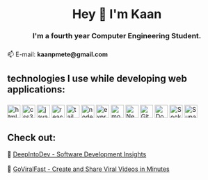 <h1 align="center">Hey 👋 I'm Kaan</h1>

###

<h3 align="center">I'm a fourth year Computer Engineering Student.</h3>

###

<p align="left">📫 E-mail: <b>kaanpmete@gmail.com</b></p>

###

<h2 align="left">technologies I use while developing web applications:</h2>

###

<div align="left">
  <img src="https://img.shields.io/badge/HTML-%23E34F26?logo=html5&logoColor=white" height="30" alt="html5 logo"  />
  <img src="https://img.shields.io/badge/CSS-%231572B6?logo=css3&logoColor=white" height="30" alt="css3 logo"  />
  <img src="https://img.shields.io/badge/JavaScript-%23F7DF1E?logo=javascript&logoColor=black" height="30" alt="javascript logo"  />
  <img src="https://img.shields.io/badge/React-%2361DAFB?logo=react&logoColor=black" height="30" alt="react logo"  />
  <img src="https://img.shields.io/badge/Tailwind_CSS-%2338B2AC?logo=tailwindcss&logoColor=white" height="30" alt="tailwindcss logo"  />
  <img src="https://img.shields.io/badge/Node.js-%23339933?logo=node.js&logoColor=white" height="30" alt="nodejs logo"  />
  <img src="https://img.shields.io/badge/Express-%23000000?logo=express&logoColor=white" height="30" alt="express logo"  />
  <img src="https://img.shields.io/badge/MongoDB-%2300B140?logo=mongodb&logoColor=white" height="30" alt="mongodb logo"  />
  <img src="https://img.shields.io/badge/Next.js-%23000000?logo=nextdotjs&logoColor=white&style=for-the-badge" alt="Next.js" height="30" />
  <img src="https://img.shields.io/badge/Git-%23F14C28?logo=git&logoColor=white&style=for-the-badge" alt="Git" height="30" />
  <img src="https://img.shields.io/badge/Docker-%2300B0D9?logo=docker&logoColor=white&style=for-the-badge" alt="Docker" height="30" />
  <img src="https://img.shields.io/badge/Socket.IO-%23010101?logo=socketdotio&logoColor=white&style=for-the-badge" alt="Socket.IO" height="30" />
  <img src="https://img.shields.io/badge/Supabase-%233ECF8E?logo=supabase&logoColor=white&style=for-the-badge" alt="Supabase" height="30" />
  
</div>

<h2 align="left">Check out:</h2>
<div align="left">
  📄 <a href="https://deepintodev.com" target="_blank">DeepIntoDev - Software Development Insights
  </a>
  <br>
   <br>
  🚀
  <a href="https://goviralfast.co" target="_blank">GoViralFast - Create and Share Viral Videos in Minutes
  </a>
</div>



###
